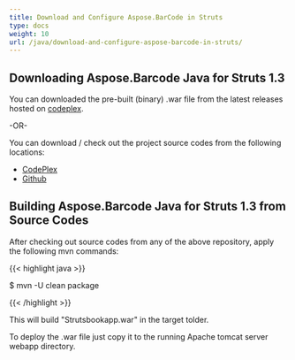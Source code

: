 ```yaml
---
title: Download and Configure Aspose.BarCode in Struts
type: docs
weight: 10
url: /java/download-and-configure-aspose-barcode-in-struts/
---
```


## **Downloading Aspose.Barcode Java for Struts 1.3**
You can downloaded the pre-built (binary) .war file from the latest releases hosted on [codeplex](http://asposebarcodeforstruts.codeplex.com/releases).

-OR-

You can download / check out the project source codes from the following locations:

- [CodePlex](https://asposebarcodeforstruts.codeplex.com)
- [Github](https://github.com/aspose-barcode/Aspose.BarCode-for-Java/tree/master/Plugins/Aspose_Barcode_for_Struts)
## **Building Aspose.Barcode Java for Struts 1.3 from Source Codes**
After checking out source codes from any of the above repository, apply the following mvn commands:

{{< highlight java >}}

 $ mvn -U clean package 

{{< /highlight >}}

This will build "Strutsbookapp.war" in the target tolder.

To deploy the .war file just copy it to the running Apache tomcat server webapp directory.
